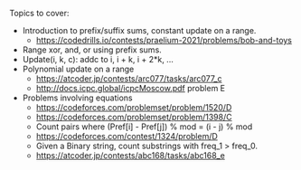 Topics to cover:
- Introduction to prefix/suffix sums, constant update on a range.
    - https://codedrills.io/contests/praelium-2021/problems/bob-and-toys
- Range xor, and, or using prefix sums.
- Update(i, k, c): addc to i, i + k, i + 2*k, ...
- Polynomial update on a range
    - https://atcoder.jp/contests/arc077/tasks/arc077_c
    - http://docs.icpc.global/icpcMoscow.pdf problem E
- Problems involving equations
    - https://codeforces.com/problemset/problem/1520/D 
	- https://codeforces.com/problemset/problem/1398/C
    - Count pairs where (Pref[i] - Pref[j]) % mod = (i - j) % mod
    - https://codeforces.com/contest/1324/problem/D 
    - Given a Binary string, count substrings with freq_1 > freq_0.
    - https://atcoder.jp/contests/abc168/tasks/abc168_e

